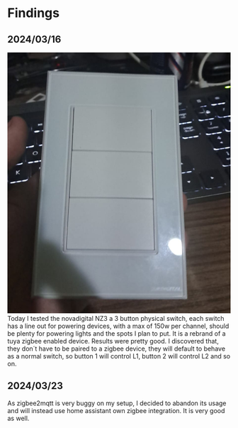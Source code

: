 # Findings

## 2024/03/16

![Tuya-based switch](img/3channel_switch.jpeg)
Today I tested the novadigital NZ3 a 3 button physical switch, each switch has a line out for powering devices, with a max of 150w per channel, should be plenty for powering lights and the spots I plan to put. 
It is a rebrand of a tuya zigbee enabled device. Results were pretty good. I discovered that, they don´t have to be paired to a zigbee device, they will default to behave as a normal switch, so button 1 will control L1, button 2 will control L2 and so on.


## 2024/03/23

As zigbee2mqtt is very buggy on my setup, I decided to abandon its usage and will instead use home assistant own zigbee integration. It is very good as well.

